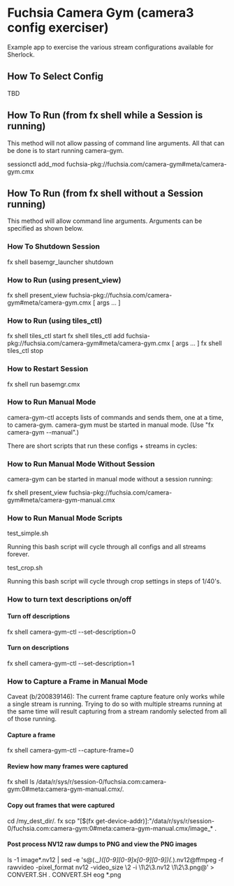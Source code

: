 # Fuchsia Camera Gym (camera3 config exerciser)
Example app to exercise the various stream configurations available for Sherlock.

## How To Select Config

TBD

## How To Run (from fx shell while a Session is running)
This method will not allow passing of command line arguments.
All that can be done is to start running camera-gym.

sessionctl add_mod fuchsia-pkg://fuchsia.com/camera-gym#meta/camera-gym.cmx

## How To Run (from fx shell without a Session running)
This method will allow command line arguments.
Arguments can be specified as shown below.

### How To Shutdown Session

fx shell basemgr_launcher shutdown

### How to Run (using present_view)

fx shell present_view fuchsia-pkg://fuchsia.com/camera-gym#meta/camera-gym.cmx [ args ... ]

### How to Run (using tiles_ctl)

fx shell tiles_ctl start
fx shell tiles_ctl add fuchsia-pkg://fuchsia.com/camera-gym#meta/camera-gym.cmx [ args ... ]
fx shell tiles_ctl stop

### How to Restart Session

fx shell run basemgr.cmx

### How to Run Manual Mode

camera-gym-ctl accepts lists of commands and sends them, one at a time, to camera-gym.
camera-gym must be started in manual mode. (Use "fx camera-gym --manual".)

There are short scripts that run these configs + streams in cycles:

### How to Run Manual Mode Without Session

camera-gym can be started in manual mode without a session running:

fx shell present_view fuchsia-pkg://fuchsia.com/camera-gym#meta/camera-gym-manual.cmx

### How to Run Manual Mode Scripts

test_simple.sh

  Running this bash script will cycle through all configs and all streams forever.

test_crop.sh

  Running this bash script will cycle through crop settings in steps of 1/40's.

### How to turn text descriptions on/off

#### Turn off descriptions
fx shell camera-gym-ctl --set-description=0

#### Turn on descriptions
fx shell camera-gym-ctl --set-description=1

### How to Capture a Frame in Manual Mode

Caveat (b/200839146): The current frame capture feature only works while a single stream is running.
Trying to do so with multiple streams running at the same time will result capturing from a stream
randomly selected from all of those running.

#### Capture a frame
fx shell camera-gym-ctl --capture-frame=0

#### Review how many frames were captured
fx shell ls /data/r/sys/r/session-0/fuchsia.com:camera-gym:0#meta:camera-gym-manual.cmx/.

#### Copy out frames that were captured
cd /my_dest_dir/.
fx scp "[$(fx get-device-addr)]:"/data/r/sys/r/session-0/fuchsia.com:camera-gym:0#meta:camera-gym-manual.cmx/image_\* .

#### Post process NV12 raw dumps to PNG and view the PNG images
ls -1 image*.nv12 | sed -e 's@\(.*_\)\([0-9][0-9]*x[0-9][0-9]*\)\(.*\).nv12@ffmpeg -f rawvideo -pixel_format nv12 -video_size \2 -i \1\2\3.nv12 \1\2\3.png@' > CONVERT.SH
. CONVERT.SH
eog *.png
